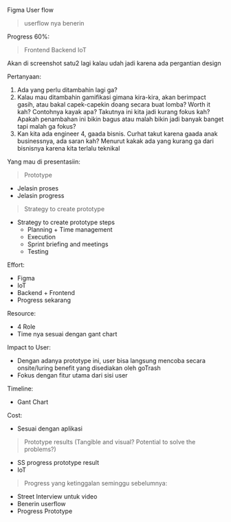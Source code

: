 Figma
User flow

> userflow nya benerin
> 

Progress 60%:
> Frontend 
> Backend 
> IoT

Akan di screenshot satu2 lagi kalau udah jadi karena ada pergantian design

Pertanyaan:
1. Ada yang perlu ditambahin lagi ga?
2. Kalau mau ditambahin gamifikasi gimana kira-kira, akan berimpact gasih, atau bakal capek-capekin doang secara buat lomba? Worth it kah? Contohnya kayak apa? 
Takutnya ini kita jadi kurang fokus kah? Apakah penambahan ini bikin bagus atau malah bikin jadi banyak banget tapi malah ga fokus? 
3. Kan kita ada engineer 4, gaada bisnis. Curhat takut karena gaada anak businessnya, ada saran kah? Menurut kakak ada yang kurang ga dari bisnisnya karena kita terlalu teknikal



Yang mau di presentasiin:
> Prototype
  - Jelasin proses
  - Jelasin progress

> Strategy to create prototype
  - Strategy to create prototype steps
     - Planning + Time management
     - Execution
     - Sprint briefing and meetings
     - Testing

Effort: 
 - Figma
 - IoT
 - Backend + Frontend
 - Progress sekarang

Resource: 
  - 4 Role
  - Time nya sesuai dengan gant chart

Impact to User:
  - Dengan adanya prototype ini, user bisa langsung mencoba secara onsite/luring benefit yang disediakan oleh goTrash
  - Fokus dengan fitur utama dari sisi user

Timeline:
  - Gant Chart

Cost: 
  - Sesuai dengan aplikasi

> Prototype results (Tangible and visual? Potential to solve the problems?)
  - SS progress prototype result
  - IoT

> Progress yang ketinggalan seminggu sebelumnya:
  - Street Interview untuk video
  - Benerin userflow
  - Progress Prototype